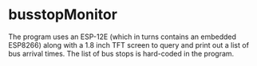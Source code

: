 # busstopMonitor
The program uses an ESP-12E (which in turns contains an embedded ESP8266) along with a 1.8 inch TFT screen to query 
and print out a list of bus arrival times. The list of bus stops is hard-coded in the program.
